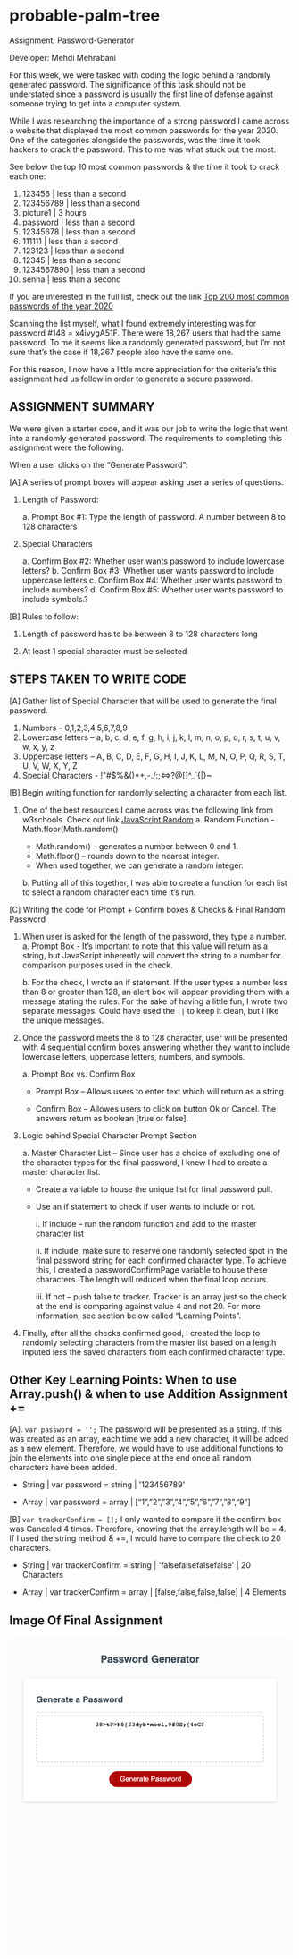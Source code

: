 # probable-palm-tree

Assignment: Password-Generator

Developer: Mehdi Mehrabani

For this week, we were tasked with coding the logic behind a randomly generated password. The significance of this task should not be understated since a password is usually the first line of defense against someone trying to get into a computer system.

While I was researching the importance of a strong password I came across a website that displayed the most common passwords for the year 2020. One of the categories alongside the passwords, was the time it took hackers to crack the password. This to me was what stuck out the most.

See below the top 10 most common passwords & the time it took to crack each one:

1.  123456 | less than a second
2.  123456789 | less than a second
3.  picture1 | 3 hours
4.  password | less than a second
5.  12345678 | less than a second
6.  111111 | less than a second
7.  123123 | less than a second
8.  12345 | less than a second
9.  1234567890 | less than a second
10. senha | less than a second

If you are interested in the full list, check out the link [Top 200 most common passwords of the year 2020](https://nordpass.com/most-common-passwords-list/)

Scanning the list myself, what I found extremely interesting was for password #148 = x4ivygA51F. There were 18,267 users that had the same password. To me it seems like a randomly generated password, but I’m not sure that’s the case if 18,267 people also have the same one.

For this reason, I now have a little more appreciation for the criteria’s this assignment had us follow in order to generate a secure password.

## ASSIGNMENT SUMMARY

We were given a starter code, and it was our job to write the logic that went into a randomly generated password. The requirements to completing this assignment were the following.

When a user clicks on the “Generate Password”:

[A] A series of prompt boxes will appear asking user a series of questions.

1.  Length of Password:

    a. Prompt Box #1: Type the length of password. A number between 8 to 128 characters

2.  Special Characters

    a. Confirm Box #2: Whether user wants password to include lowercase letters?
    b. Confirm Box #3: Whether user wants password to include uppercase letters
    c. Confirm Box #4: Whether user wants password to include numbers?
    d. Confirm Box #5: Whether user wants password to include symbols.?

[B] Rules to follow:

1. Length of password has to be between 8 to 128 characters long

2. At least 1 special character must be selected

## STEPS TAKEN TO WRITE CODE

[A] Gather list of Special Character that will be used to generate the final password.

1.  Numbers – 0,1,2,3,4,5,6,7,8,9
2.  Lowercase letters – a, b, c, d, e, f, g, h, i, j, k, l, m, n, o, p, q, r, s, t, u, v, w, x, y, z
3.  Uppercase letters – A, B, C, D, E, F, G, H, I, J, K, L, M, N, O, P, Q, R, S, T, U, V, W, X, Y, Z
4.  Special Characters - !"#$%&()\*+,-./:;<=>?@[]^\_`{|}~

[B] Begin writing function for randomly selecting a character from each list.

1.  One of the best resources I came across was the following link from w3schools. Check out link [JavaScript Random](https://www.w3schools.com/js/js_random.asp)
    a. Random Function - Math.floor(Math.random()

    - Math.random() – generates a number between 0 and 1.
    - Math.floor() – rounds down to the nearest integer.
    - When used together, we can generate a random integer.

    b. Putting all of this together, I was able to create a function for each list to select a random character each time it’s run.

[C] Writing the code for Prompt + Confirm boxes & Checks & Final Random Password

1. When user is asked for the length of the password, they type a number.
   a. Prompt Box - It’s important to note that this value will return as a string, but JavaScript inherently will convert the string to a number for comparison purposes used in the check.

   b. For the check, I wrote an if statement. If the user types a number less than 8 or greater than 128, an alert box will appear providing them with a message stating the rules. For the sake of having a little fun, I wrote two separate messages. Could have used the `||` to keep it clean, but I like the unique messages.

2. Once the password meets the 8 to 128 character, user will be presented with 4 sequential confirm boxes answering whether they want to include lowercase letters, uppercase letters, numbers, and symbols.

   a. Prompt Box vs. Confirm Box

   - Prompt Box – Allows users to enter text which will return as a string.

   - Confirm Box – Allowes users to click on button Ok or Cancel. The answers return as boolean [true or false].

3. Logic behind Special Character Prompt Section

   a. Master Character List – Since user has a choice of excluding one of the character types for the final password, I knew I had to create a master character list.

   - Create a variable to house the unique list for final password pull.

   - Use an if statement to check if user wants to include or not.

     i. If include – run the random function and add to the master character list

     ii. If include, make sure to reserve one randomly selected spot in the final password string for each confirmed character type. To achieve this, I created a passwordConfirmPage variable to house these characters. The length will reduced when the final loop occurs.

     iii. If not – push false to tracker. Tracker is an array just so the check at the end is comparing against value 4 and not 20. For more information, see section below called “Learning Points”.

4. Finally, after all the checks confirmed good, I created the loop to randomly selecting characters from the master list based on a length inputed less the saved characters from each confirmed character type.

## Other Key Learning Points: When to use Array.push() & when to use Addition Assignment +=

[A]. `var password = '';` The password will be presented as a string. If this was created as an array, each time we add a new character, it will be added as a new element. Therefore, we would have to use additional functions to join the elements into one single piece at the end once all random characters have been added.

- String | var password = string | '123456789'

- Array | var password = array | [“1”,”2”,”3”,”4”,”5”,”6”,”7”,”8”,”9”]

[B] `var trackerConfirm = [];` I only wanted to compare if the confirm box was Canceled 4 times. Therefore, knowing that the array.length will be = 4. If I used the string method & +=, I would have to compare the check to 20 characters.

- String | var trackerConfirm = string | 'falsefalsefalsefalse' | 20 Characters

- Array | var trackerConfirm = array | [false,false,false,false] | 4 Elements

## Image Of Final Assignment

![alt text](./assets/probable-palm-tree.png)
